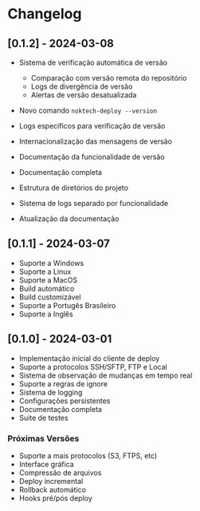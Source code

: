 # Changelog

## [0.1.2] - 2024-03-08

- Sistema de verificação automática de versão
  - Comparação com versão remota do repositório
  - Logs de divergência de versão
  - Alertas de versão desatualizada
- Novo comando `noktech-deploy --version`
- Logs específicos para verificação de versão
- Internacionalização das mensagens de versão
- Documentação da funcionalidade de versão
- Documentação completa

- Estrutura de diretórios do projeto
- Sistema de logs separado por funcionalidade
- Atualização da documentação

## [0.1.1] - 2024-03-07

- Suporte a Windows
- Suporte a Linux
- Suporte a MacOS
- Build automático
- Build customizável
- Suporte a Portugês Brasileiro
- Suporte a Inglês

## [0.1.0] - 2024-03-01

- Implementação inicial do cliente de deploy
- Suporte a protocolos SSH/SFTP, FTP e Local
- Sistema de observação de mudanças em tempo real
- Suporte a regras de ignore
- Sistema de logging
- Configurações persistentes
- Documentação completa
- Suite de testes

### Próximas Versões

- Suporte a mais protocolos (S3, FTPS, etc)
- Interface gráfica
- Compressão de arquivos
- Deploy incremental
- Rollback automático
- Hooks pré/pós deploy
